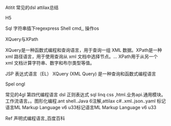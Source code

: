 Atitit 常见的dsl attilax总结

H5

Sql
字符串插下regexpress
Shell cmd,,  操作os


XQuery与XPath

XQuery是一种函数式编程和查询语言，用于查询一组 XML 数据。XPath是一种 xml 路径语言，用于使用查询从 xml 文档中选择节点。... XPath用于从另一个 xml 文档计算字符串、数字和布尔类型等值。

JSP 表达式​语言（EL）
XQuery (XML Query) 是一种查询和函数式编程语言





Spel ongl 


常见的4gl 第四代编程语言 dsl
正则表达式
sql linq css ,html.业务api.通用模块。工作流语言。。图形化编程.ant
shell..Java 6注解,attilax c#..xml..json..yaml
标记语言ML Markup Language v6 u33标记语言ML Markup Language v6 u33

Ref
声明式编程语言_百度百科
